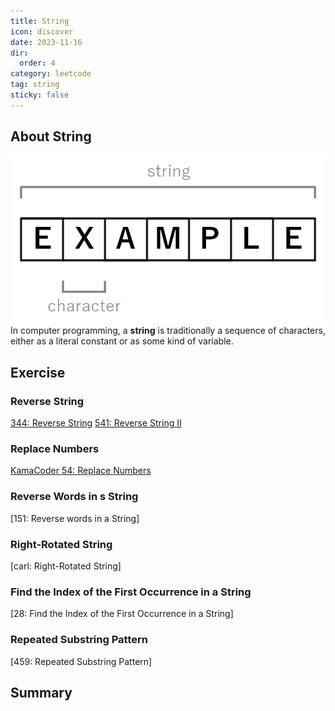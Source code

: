 ```yaml
---
title: String
icon: discover
date: 2023-11-16
dir:
  order: 4
category: leetcode
tag: string
sticky: false
---
```


## About String
![string](../../../../assets/leetcode/string.png)
In computer programming, a **string** is traditionally a sequence of characters, either as a literal constant or as some kind of variable.

## Exercise
### Reverse String
[344: Reverse String](344_reverse_string.md)
[541: Reverse String II](541_reverse_string_ii.md)

### Replace Numbers
[KamaCoder 54: Replace Numbers](kamacoder_54_replace_numbers.md)

### Reverse Words in s String
[151: Reverse words in a String]

### Right-Rotated String
[carl: Right-Rotated String]

### Find the Index of the First Occurrence in a String
[28: Find the Index of the First Occurrence in a String]

### Repeated Substring Pattern
[459: Repeated Substring Pattern]

## Summary
